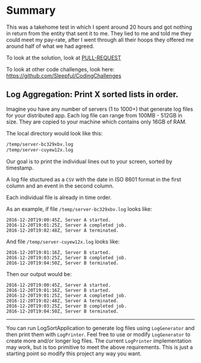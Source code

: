 # Summary 

This was a takehome test in which I spent around 20 hours and got nothing in return from the entity that sent it to me. They lied to me and told me they could meet my pay-rate, after I went through all their hoops they offered me around half of what we had agreed.

To look at the solution, look at [PULL-REQUEST](https://github.com/Sleepful/logAggregation/pull/1.)

To look at other code challenges, look here: https://github.com/Sleepful/CodingChallenges

<h2>Log Aggregation: Print X sorted lists in order.</h2>

Imagine you have any number of servers (1 to 1000+) that generate log files for your distributed app. Each log file can range from 100MB - 512GB in size. They are copied to your machine which contains only 16GB of RAM.

The local directory would look like this:
```bash
/temp/server-bc329xbv.log
/temp/server-cuyew12x.log
```

Our goal is to print the individual lines out to your screen, sorted by timestamp.

A log file stuctured as a `CSV` with the date in ISO 8601 format in the first column and an event in the second column.

Each individual file is already in time order.

As an example, if file `/temp/server-bc329xbv.log` looks like:

    2016-12-20T19:00:45Z, Server A started.
    2016-12-20T19:01:25Z, Server A completed job.
    2016-12-20T19:02:48Z, Server A terminated.

And file `/temp/server-cuyew12x.log` looks like:

    2016-12-20T19:01:16Z, Server B started.
    2016-12-20T19:03:25Z, Server B completed job.
    2016-12-20T19:04:50Z, Server B terminated.

Then our output would be:

    2016-12-20T19:00:45Z, Server A started.
    2016-12-20T19:01:16Z, Server B started.
    2016-12-20T19:01:25Z, Server A completed job.
    2016-12-20T19:02:48Z, Server A terminated.
    2016-12-20T19:03:25Z, Server B completed job.
    2016-12-20T19:04:50Z, Server B terminated.

---

You can run LogSortApplication to generate log files using `LogGenerator` and then print them with `LogPrinter`.
Feel free to use or modify `LogGenerator` to create more and/or longer log files.
The current `LogPrinter` implementation may work, but is too primitive to meet the above requirements.
This is just a starting point so modify this project any way you want.

